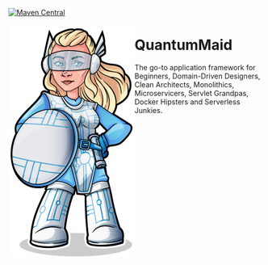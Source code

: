 [![Maven Central](https://maven-badges.herokuapp.com/maven-central/de.quantummaid.quantummaid/core/badge.svg)](https://maven-badges.herokuapp.com/maven-central/de.quantummaid.eventmaid/core)

<img src="quantummaid_logo.png" align="left"/>

# QuantumMaid

The go-to application framework for Beginners, Domain-Driven Designers, Clean Architects, Monolithics, Microservicers, Servlet Grandpas, Docker Hipsters and Serverless Junkies.